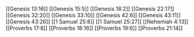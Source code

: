[[Genesis 13:16]]
[[Genesis 15:5]]
[[Genesis 18:2]]
[[Genesis 22:17]]
[[Genesis 32:20]]
[[Genesis 33:10]]
[[Genesis 42:6]]
[[Genesis 43:11]]
[[Genesis 43:26]]
[[1 Samuel 25:8]]
[[1 Samuel 25:27]]
[[Nehemiah 4:13]]
[[Proverbs 17:8]]
[[Proverbs 18:16]]
[[Proverbs 19:6]]
[[Proverbs 21:14]]
